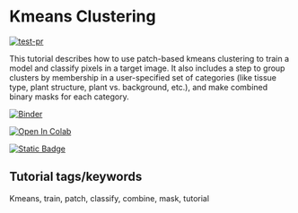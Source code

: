 # Kmeans Clustering

[![test-pr](https://github.com/danforthcenter/plantcv-tutorial-kmeans-clustering/actions/workflows/ci-tests.yml/badge.svg)](https://github.com/danforthcenter/plantcv-tutorial-kmeans-clustering/actions/workflows/ci-tests.yml)

This tutorial describes how to use patch-based kmeans clustering to train a model and classify pixels in a target image. It also includes a step to group clusters by membership in a user-specified set of categories (like tissue type, plant structure, plant vs. background, etc.), and make combined binary masks for each category. 

[![Binder](https://mybinder.org/badge_logo.svg)](https://mybinder.org/v2/gh/danforthcenter/plantcv-tutorial-kmeans-clustering/HEAD)

<a target="_blank" href="https://colab.research.google.com/github/danforthcenter/plantcv-tutorial-kmeans-clustering/">
  <img src="https://colab.research.google.com/assets/colab-badge.svg" alt="Open In Colab"/>
</a>
  
[![Static Badge](https://img.shields.io/badge/Open%20on%20GitHub-black?logo=github)](https://github.com/danforthcenter/plantcv-tutorial-kmeans-clustering)

## Tutorial tags/keywords

Kmeans, train, patch, classify, combine, mask, tutorial
